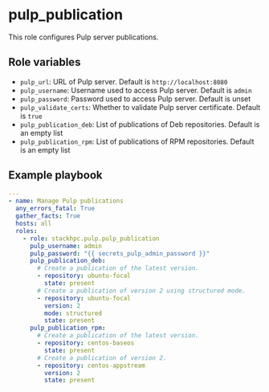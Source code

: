 pulp_publication
================

This role configures Pulp server publications.

Role variables
--------------

* `pulp_url`: URL of Pulp server. Default is `http://localhost:8080`
* `pulp_username`: Username used to access Pulp server. Default is `admin`
* `pulp_password`: Password used to access Pulp server. Default is unset
* `pulp_validate_certs`: Whether to validate Pulp server certificate. Default is `true`
* `pulp_publication_deb`: List of publications of Deb repositories. Default is an empty list
* `pulp_publication_rpm`: List of publications of RPM repositories. Default is an empty list

Example playbook
----------------

```yaml
---
- name: Manage Pulp publications
  any_errors_fatal: True
  gather_facts: True
  hosts: all
  roles:
    - role: stackhpc.pulp.pulp_publication
      pulp_username: admin
      pulp_password: "{{ secrets_pulp_admin_password }}"
      pulp_publication_deb:
        # Create a publication of the latest version.
        - repository: ubuntu-focal
          state: present
        # Create a publication of version 2 using structured mode.
        - repository: ubuntu-focal
          version: 2
          mode: structured
          state: present
      pulp_publication_rpm:
        # Create a publication of the latest version.
        - repository: centos-baseos
          state: present
        # Create a publication of version 2.
        - repository: centos-appstream
          version: 2
          state: present
```
